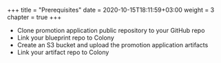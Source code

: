 +++
title = "Prerequisites"
date = 2020-10-15T18:11:59+03:00
weight = 3
chapter = true
+++

* Clone promotion application public repository to your GitHub repo
* Link your blueprint repo to Colony
* Create an S3 bucket and upload the promotion application artifacts
* Link your artifact repo to Colony